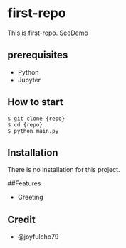 # first-repo

This is first-repo. See[Demo](https://www.google.com/)

## prerequisites

- Python
- Jupyter

## How to start

```shell
$ git clone {repo}
$ cd {repo}
$ python main.py
```

## Installation

There is no installation for this project.

##Features

 - Greeting

 ## Credit

 - @joyfulcho79

